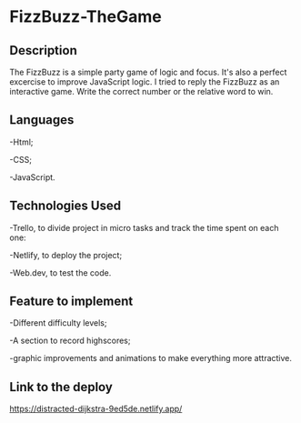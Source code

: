 # FizzBuzz-TheGame
**Description**
-
The FizzBuzz is a simple party game of logic and focus. It's also a perfect excercise to improve JavaScript logic. 
I tried to reply the FizzBuzz as an interactive game. 
Write the correct number or the relative word to win. 

**Languages**
-
-Html; 

-CSS; 

-JavaScript.

**Technologies Used**
-

-Trello, to divide project in micro tasks and track the time spent on each one:

-Netlify, to deploy the project;

-Web.dev, to test the code. 

**Feature to implement**
-
-Different difficulty levels;

-A section to record highscores;

-graphic improvements and animations to make everything more attractive.

**Link to the deploy**
-
https://distracted-dijkstra-9ed5de.netlify.app/
